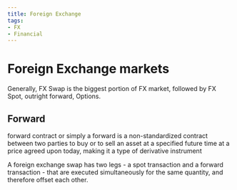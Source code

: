 ```yaml
---
title: Foreign Exchange
tags:
- FX
- Financial
---
```


# Foreign Exchange markets

Generally, FX Swap is the biggest portion of FX market, followed by FX Spot, outright forward, Options.

## Forward
 
forward contract or simply a forward is a non-standardized contract between two parties to buy or to sell an asset at a specified future time at a price agreed upon today, making it a type of derivative instrument




A foreign exchange swap has two legs - a spot transaction and a forward transaction - that are executed simultaneously for the same quantity, and therefore offset each other. 


